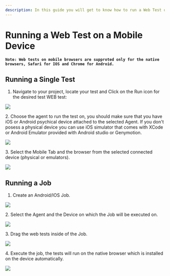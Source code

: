 ```yaml
---
description: In this guide you will get to know how to run a Web Test on a Mobile browser.
---
```


# Running a Web Test on a Mobile Device

**`Note: Web tests on mobile browsers are supproted only for the native browsers, Safari for IOS and Chrome for Android.`**

## Running a Single Test

1. Navigate to your project, locate your test and Click on the Run icon for the desired test WEB test:

![](<../.gitbook/assets/image (233).png>)

2\. Choose the agent to run the test on, you should make sure that you have iOS or Android psychical device attached to the selected Agent. If you don't posess a physical device you can use iOS simulator that comes with XCode or Android Emulator provided with Android studio or Genymotion. &#x20;

![](<../.gitbook/assets/image (234).png>)

3\.  Select the Mobile Tab and the browser from the selected connected device (physical or emulators).

![](<../.gitbook/assets/image (237).png>)



## Running a Job

1. Create an Android/IOS Job.

![](<../.gitbook/assets/image (232).png>)

2\. Select the Agent and the Device on which the Job will be executed on.



![](<../.gitbook/assets/image (225).png>)

3\. Drag the web tests inside of the Job.

![](<../.gitbook/assets/image (236).png>)

4\. Execute the job, the tests will run on the native browser which is installed on the device automatically.

![](<../.gitbook/assets/image (240).png>)
